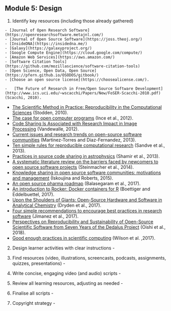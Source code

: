 ## Module 5: Design

   1. Identify key resources (including those already gathered)
   
    - [Journal of Open Research Software](https://openresearchsoftware.metajnl.com/) 
    - [Journal of Open Source Software](https://joss.theoj.org/)
    - [InsideDNA](https://insidedna.me/) 
    - [Galaxy](https://galaxyproject.org/)
    - [Google Compute Engine](https://cloud.google.com/compute/) 
    - [Amazon Web Services](https://aws.amazon.com/)
    - [Software Citation Tools](https://github.com/mozillascience/software-citation-tools)
    - [Open Science, Open Data, Open Source](https://pfern.github.io/OSODOS/gitbook/)
    - [Choose an open source license](https://choosealicense.com/).
    
    -   [The Future of Research in Free/Open Source Software Development](http://www.ics.uci.edu/~wscacchi/Papers/New/FoSER-Scacchi-2010.pdf) (Scacchi, 2010).
-   [The Scientific Method in Practice: Reproducibility in the Computational Sciences](http://datascienceassn.org/sites/default/files/The%2520Scientific%2520Method%2520in%2520Practice%2520-%2520Reproducibility%2520in%2520the%2520Computational%2520Sciences.pdf) (Stodden, 2010).
-   [The case for open computer programs](https://www.nature.com/articles/nature10836) (Ince et al., 2012).
-   [Code Sharing Is Associated with Research Impact in Image Processing](https://infoscience.epfl.ch/record/206184/files/Vandewalle12.pdf) (Vandewalle, 2012).
-   [Current issues and research trends on open-source software communities](https://www.google.com/url?q=https://idus.us.es/xmlui/bitstream/handle/11441/32245/Current%2520issues%2520and%2520research%2520trends.pdf?sequence%3D1) (Martinez-Torres and Diaz-Fernandez, 2013).
-   [Ten simple rules for reproducible computational research](http://journals.plos.org/ploscompbiol/article?id%3D10.1371/journal.pcbi.1003285) (Sandve et al., 2013).
-   [Practices in source code sharing in astrophysics](https://arxiv.org/abs/1304.6780) (Shamir et al., 2013).
-   [A systematic literature review on the barriers faced by newcomers to open source software projects](http://igor.pro.br/publica/papers/IST_SysReview_PrePrint.pdf) (Steinmacher et al., 2014).
-   [Knowledge sharing in open source software communities: motivations and management](https://pdfs.semanticscholar.org/f2a2/c5129cf5656af7acc7ffaf84c9c9bafe72c5.pdf) (Iskoujina and Roberts, 2015).
-   [An open source pharma roadmap](http://journals.plos.org/plosmedicine/article?id%3D10.1371/journal.pmed.1002276) (Balasegaram et al., 2017).
-   [An introduction to Rocker: Docker containers for R](https://arxiv.org/abs/1710.03675) (Boettiger and Eddelbuettel, 2017).
-   [Upon the Shoulders of Giants: Open-Source Hardware and Software in Analytical Chemistry](https://pubs.acs.org/doi/abs/10.1021/acs.analchem.7b00485) (Dryden et al., 2017).
-   [Four simple recommendations to encourage best practices in research software](https://f1000research.com/articles/6-876/v1) (Jimanez  et al., 2017).
-   [Perspectives on Reproducibility and Sustainability of Open-Source Scientific Software from Seven Years of the Dedalus Project](https://arxiv.org/abs/1801.08200) (Oishi et al., 2018).
-   [Good enough practices in scientific computing](https://doi.org/10.1371/journal.pcbi.1005510) (Wilson et al. ,2017).
   
   2. Design learner activities with clear instructions
    -
   
   3. Find resources (video, illustrations, screencasts, podcasts, assignments, quizzes, presentations)
    -
   
   4. Write concise, engaging video (and audio) scripts
    - 
   
   5. Review all learning resources, adjusting as needed
    -
   
   6. Finalise all scripts
    -
   
   7. Copyright strategy
    -